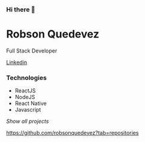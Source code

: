 ### Hi there 👋

# Robson Quedevez

Full Stack Developer

[Linkedin](https://www.linkedin.com/in/robson-quedevez-de-alcantara/)

### Technologies

- ReactJS
- NodeJS
- React Native
- Javascript

_Show all projects_

https://github.com/robsonquedevez?tab=repositories
